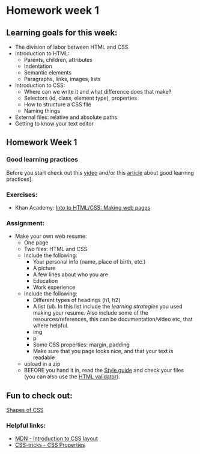 # Homework week 1

## Learning goals for this week:
 * The division of labor between HTML and CSS
 * Introduction to HTML:
    * Parents, children, attributes
    * Indentation
    * Semantic elements
    * Paragraphs, links, images, lists
 * Introduction to CSS:
    * Where can we write it and what difference does that make?
    * Selectors (id, class, element type), properties
    * How to structure a CSS file
    * Naming things
 * External files: relative and absolute paths
 * Getting to know your text editor
 

## Homework Week 1

### Good learning practices
Before you start check out this [video](http://www.learningscientists.org/videos/) and/or this [article](https://www.cultofpedagogy.com/learning-strategies/) about good learning practices].

### Exercises:
 * Khan Academy: [Into to HTML/CSS: Making web pages](https://nl.khanacademy.org/computing/computer-programming/html-css)
  

### Assignment:
 * Make your own web resume:
    * One page 
    * Two files: HTML and CSS
    * Include the following:
        * Your personal info (name, place of birth, etc.)
        * A picture
        * A few lines about who you are
        * Education
        * Work experience
    * Include the following:
        * Different types of headings (h1, h2)
        * A list (ul). In this list include the _learning strategies_ you used making your resume. Also include some of the resources/references, this can be documentation/video etc, that where helpful.
        * img
        * p
        * Some CSS properties: margin, padding 
        * Make sure that you page looks nice, and that your text is readable
    * upload in a zip
    * BEFORE you hand it in, read the [Style guide](http://www.w3schools.com/html/html5_syntax.asp) and check your files (you can also use the [HTML validator](https://validator.w3.org)).

## Fun to check out:
[Shapes of CSS](https://css-tricks.com/examples/ShapesOfCSS/)

### Helpful links:
 * [MDN - Introduction to CSS layout](https://developer.mozilla.org/en-US/docs/Learn/CSS/CSS_layout/Introduction)
 * [CSS-tricks - CSS Properties](https://css-tricks.com/almanac/properties/)
